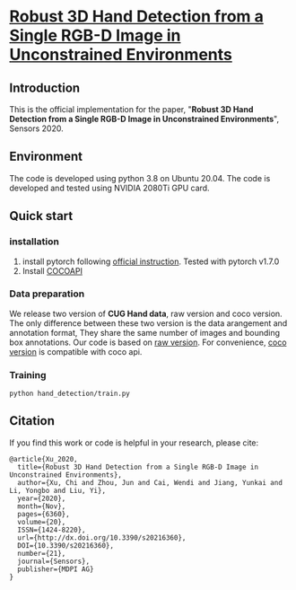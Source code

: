 # [Robust 3D Hand Detection from a Single RGB-D Image in Unconstrained Environments](https://www.mdpi.com/1424-8220/20/21/6360)
## Introduction
This is the official implementation for the paper, "**Robust 3D Hand Detection from a Single RGB-D Image in Unconstrained Environments**", Sensors 2020.

## Environment
The code is developed using python 3.8 on Ubuntu 20.04. The code is developed and tested using NVIDIA 2080Ti GPU card.

## Quick start
### installation
1. install pytorch following [official instruction](https://pytorch.org/). Tested with pytorch v1.7.0
2. Install [COCOAPI](https://github.com/cocodataset/cocoapi)

### Data preparation
We release two version of **CUG Hand data**, raw version and coco version.
The only difference between these two version is the data arangement and annotation format, They share the same number of images and bounding box annotations.
Our code is based on [raw version](https://1drv.ms/u/s!AiO4RSFtV9keh0xt9_jUD1_2GwLc?e=K9jesV).
For convenience, [coco version](https://1drv.ms/u/s!AiO4RSFtV9kehm4ULtjAWdeCWJXn?e=ctbeAP) is compatible with coco api.

### Training
```
python hand_detection/train.py
```

## Citation
If you find this work or code is helpful in your research, please cite:
```
@article{Xu_2020, 
  title={Robust 3D Hand Detection from a Single RGB-D Image in Unconstrained Environments}, 
  author={Xu, Chi and Zhou, Jun and Cai, Wendi and Jiang, Yunkai and Li, Yongbo and Liu, Yi}, 
  year={2020}, 
  month={Nov}, 
  pages={6360},
  volume={20}, 
  ISSN={1424-8220}, 
  url={http://dx.doi.org/10.3390/s20216360}, 
  DOI={10.3390/s20216360}, 
  number={21}, 
  journal={Sensors}, 
  publisher={MDPI AG}
}

```
